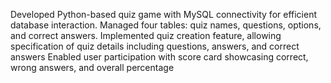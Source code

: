 Developed Python-based quiz game with MySQL connectivity for efficient database interaction.
Managed four tables: quiz names, questions, options, and correct answers.
Implemented quiz creation feature, allowing specification of quiz details including questions, answers, and correct answers
Enabled user participation with score card showcasing correct, wrong answers, and overall percentage
